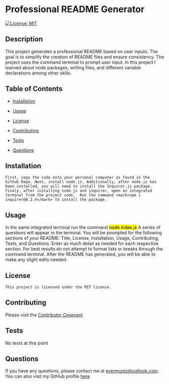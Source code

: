 # Professional README Generator     
  
  [![License: MIT](https://img.shields.io/badge/License-MIT-yellow.svg)](https://opensource.org/licenses/MIT)

  ## Description

  This project generates a professional README based on user inputs. The goal is to simplify the creation of README files and ensure consistency. The project uses the command terminal to prompt user input. In this project I learned about node packages, writing files, and different variable declarations among other skills. 

  ## Table of Contents

  - [Installation](#installation)
  - [Usage](#usage)
  
 - [License](#license)

  - [Contributing](#contributing)
  - [Tests](#tests)
  - [Questions](#questions)

  ## Installation

    First, copy the code onto your personal computer as found in the Github Repo. Next, install node.js. Additionally, after node.js has been installed, you will need to install the Inquirer.js package. Finaly, after installing node.js and inquirer, open an integrated terminal from the project code.  Run the command <mark>npm i inquirer@8.2.4</mark> to install the package. 

  ## Usage

   In the same integrated terminal run the command <mark>node index.js</mark> A series of questions will appear in the terminal. You will be prompted for the following sections of your README: Title, License, Installation, Usage, Contributing, Tests, and Questions. Enter as much detail as needed for each respective section. For best results do not attempt to format lists or breaks through the command terminal. After the README has generated, you will be able to make any slight edits needed. 

  ## License
    This project is licensed under the MIT license.

  ## Contributing
  
  Please visit the [Contributor Covenant](https://www.contributor-covenant.org/)

  ## Tests

  No tests at this point

  ## Questions

  If you have any questions, please contact me at evermuniz@outlook.com.
  You can also visit my GitHub profile [here](https://github.com/evermuniz/)
  